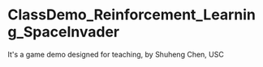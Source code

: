 # ClassDemo_Reinforcement_Learning_SpaceInvader
It's a game demo designed for teaching, by Shuheng Chen, USC
